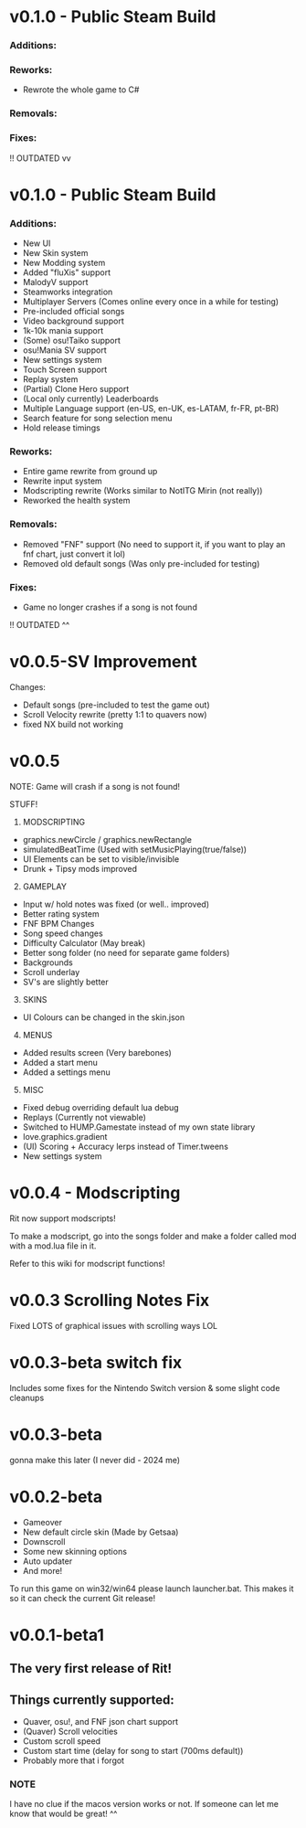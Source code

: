 # v0.1.0 - Public Steam Build
### Additions:

### Reworks:
- Rewrote the whole game to C#

### Removals:

### Fixes:


!! OUTDATED vv
# v0.1.0 - Public Steam Build
### Additions:
- New UI
- New Skin system
- New Modding system
- Added "fluXis" support
- MalodyV support
- Steamworks integration
- Multiplayer Servers (Comes online every once in a while for testing)
- Pre-included official songs
- Video background support
- 1k-10k mania support
- (Some) osu!Taiko support
- osu!Mania SV support
- New settings system
- Touch Screen support
- Replay system
- (Partial) Clone Hero support
- (Local only currently) Leaderboards
- Multiple Language support (en-US, en-UK, es-LATAM, fr-FR, pt-BR)
- Search feature for song selection menu
- Hold release timings

### Reworks:
- Entire game rewrite from ground up
- Rewrite input system
- Modscripting rewrite (Works similar to NotITG Mirin (not really))
- Reworked the health system

### Removals:
- Removed "FNF" support (No need to support it, if you want to play an fnf chart, just convert it lol)
- Removed old default songs (Was only pre-included for testing)

### Fixes:
- Game no longer crashes if a song is not found

!! OUTDATED ^^

# v0.0.5-SV Improvement
Changes:

- Default songs (pre-included to test the game out)
- Scroll Velocity rewrite (pretty 1:1 to quavers now)
- fixed NX build not working

# v0.0.5
NOTE: Game will crash if a song is not found!

STUFF!
1. MODSCRIPTING
- graphics.newCircle / graphics.newRectangle
- simulatedBeatTime (Used with setMusicPlaying(true/false))
- UI Elements can be set to visible/invisible
- Drunk + Tipsy mods improved

2. GAMEPLAY
- Input w/ hold notes was fixed (or well.. improved)
- Better rating system
- FNF BPM Changes
- Song speed changes 
- Difficulty Calculator (May break)
- Better song folder (no need for separate game folders)
- Backgrounds
- Scroll underlay
- SV's are slightly better

3. SKINS
- UI Colours can be changed in the skin.json

4. MENUS 
- Added results screen (Very barebones) 
- Added a start menu
- Added a settings menu

5. MISC
- Fixed debug overriding default lua debug
- Replays (Currently not viewable)
- Switched to HUMP.Gamestate instead of my own state library
- love.graphics.gradient
- (UI) Scoring + Accuracy lerps instead of Timer.tweens
- New settings system

# v0.0.4 - Modscripting
Rit now support modscripts!

To make a modscript, go into the songs folder and make a folder called mod with a mod.lua file in it.

Refer to this wiki for modscript functions!

# v0.0.3 Scrolling Notes Fix
Fixed LOTS of graphical issues with scrolling ways LOL

# v0.0.3-beta switch fix
Includes some fixes for the Nintendo Switch version & some slight code cleanups

# v0.0.3-beta
gonna make this later (I never did - 2024 me)

# v0.0.2-beta

- Gameover
- New default circle skin (Made by Getsaa)
- Downscroll
- Some new skinning options
- Auto updater
- And more!

To run this game on win32/win64 please launch launcher.bat. This makes it so it can check the current Git release!

# v0.0.1-beta1

## The very first release of Rit!

## Things currently supported:
- Quaver, osu!, and FNF json chart support
- (Quaver) Scroll velocities
- Custom scroll speed
- Custom start time (delay for song to start (700ms default))
- Probably more that i forgot

### NOTE
I have no clue if the macos version works or not. If someone can let me know that would be great! ^^
